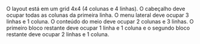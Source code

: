 O layout está em um grid 4x4 (4 colunas e 4 linhas). O cabeçalho deve ocupar todas as colunas da primeira linha. O menu lateral deve ocupar 3 linhas e 1 coluna. O conteúdo do meio deve ocupar 2 colunas e 3 linhas. O primeiro bloco restante deve ocupar 1 linha e 1 coluna e o segundo bloco restante deve ocupar 2 linhas e 1 coluna.